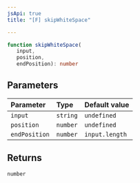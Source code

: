 ```yaml
---
jsApi: true
title: "[F] skipWhiteSpace"

---
```

```ts
function skipWhiteSpace(
   input, 
   position, 
   endPosition): number
```

## Parameters

| Parameter | Type | Default value |
| :------ | :------ | :------ |
| `input` | `string` | `undefined` |
| `position` | `number` | `undefined` |
| `endPosition` | `number` | `input.length` |

## Returns

`number`
